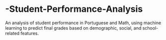 # -Student-Performance-Analysis
An analysis of student performance in Portuguese and Math, using machine learning to predict final grades based on demographic, social, and school-related features.
